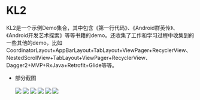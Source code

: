 # KL2
KL2是一个示例Demo集合，其中包含《第一行代码》、《Android群英传》、《Android开发艺术探索》等等书籍的demo。还收集了工作和学习过程中收集到的一些其他的demo，比如CoordinatorLayout+AppBarLayout+TabLayout+ViewPager+RecyclerView、NestedScrollView+TabLayout+ViewPager+RecyclerView、Dagger2+MVP+RxJava+Retrofit+Glide等等。
 * 部分截图<br><br>
![](https://github.com/jweihao/KL2/blob/master/imgs/KL1.png)
![](https://github.com/jweihao/KL2/blob/master/imgs/KL2.png)
![](https://github.com/jweihao/KL2/blob/master/imgs/kl3.png)
![](https://github.com/jweihao/KL2/blob/master/imgs/kl6.png)
![](https://github.com/jweihao/KL2/blob/master/imgs/kl7.png)
![](https://github.com/jweihao/KL2/blob/master/imgs/kl8.png)
